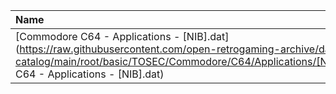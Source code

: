 |Name|Size|
|:---|---:|
|[Commodore C64 - Applications - [NIB].dat](https://raw.githubusercontent.com/open-retrogaming-archive/dat-catalog/main/root/basic/TOSEC/Commodore/C64/Applications/[NIB]/Commodore C64 - Applications - [NIB].dat)|134640|
